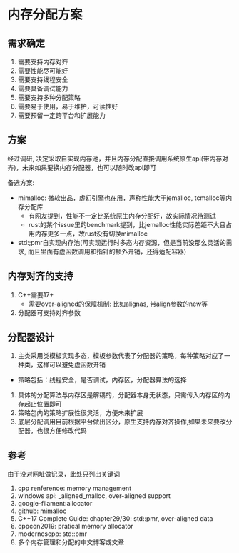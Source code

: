 # 内存分配方案

## 需求确定

1. 需要支持内存对齐
1. 需要性能尽可能好
1. 需要支持线程安全
1. 需要具备调试能力
1. 需要支持多种分配策略
1. 需要易于使用，易于维护，可读性好
1. 需要预留一定跨平台和扩展能力

## 方案

经过调研, 决定采取自实现内存池，并且内存分配直接调用系统原生api(带内存对齐)，未来如果要换内存分配器，也可以随时改api即可

备选方案:
* mimalloc: 微软出品，虚幻引擎也在用，声称性能大于jemalloc, tcmalloc等内存分配库
  * 有网友提到，性能不一定比系统原生内存分配好，故实际情况待测试
  * rust的某个issue里的benchmark提到，比jemalloc性能实际差距不大且占用内存更多一点，故rust没有切换mimalloc
* std:;pmr自实现内存池(可实现运行时多态内存资源，但是当前没那么灵活的需求, 而且里面有虚函数调用和指针的额外开销，还得适配容器)

## 内存对齐的支持

1. C++需要17+
    - 需要over-aligned的保障机制: 比如alignas, 带align参数的new等
2. 分配器可支持对齐参数

## 分配器设计

1. 主类采用类模板实现多态，模板参数代表了分配器的策略，每种策略对应了一种类，这样可以避免虚函数开销
  * 策略包括：线程安全，是否调试，内存区，分配器算法的选择
1. 具体的分配算法与内存区是解耦的，分配器本身无状态，只需传入内存区的内存起止位置即可
1. 策略包内的策略扩展性很灵活，方便未来扩展
1. 底层分配调用目前根据平台做出区分，原生支持内存对齐操作,如果未来要改分配器，也很方便修改代码

## 参考

由于没对网址做记录，此处只列出关键词

1. cpp renference: memory management
1. windows api: _aligned_malloc, over-aligned support 
1. google-filament:allocator
1. github: mimalloc
1. C++17 Complete Guide: chapter29/30: std::pmr, over-aligned data
1. cppcon2019: pratical memory allocator
1. modernescpp: std::pmr
1. 多个内存管理和分配的中文博客或文章

